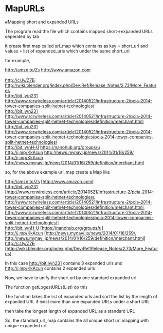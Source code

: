 # MapURLs
#Mapping short and expanded URLs


The program read the file which contains mapped short->expanded URLs seperated by tab

it create first map called url_map which contains 
as key = short_url  and values = list of expanded_urls which under the same short_url

for example,

http://amzn.to/Zs	http://www.amazon.com<br />  
http://cl.ly/Z7Ej	http://wiki.blender.org/index.php/Dev:Ref/Release_Notes/2.73/More_Features<br />
http://bit.ly/n231	http://www.rcrwireless.com/article/20140521/infrastructure-2/pcia-2014-tower-companies-split-hetnet-technologies/<br />
http://bit.ly/n231	http://www.rcrwireless.com/article/20140521/infrastructure-2/pcia-2014-tower-companies-split-hetnet-technologies/definition/merchant.html<br />
http://bit.ly/n231	http://www.rcrwireless.com/article/20140521/infrastructure-2/pcia-2014-tower-companies-split-hetnet-technologies/pcia-2014-tower-companies-split-hetnet-technologies/<br />
http://bit.ly/nH-U	https://nanohub.org/groups/u<br />
http://j.mp/KkAcun	http://news.mynavi.jp/news/2014/01/16/259/<br />
http://j.mp/KkAcun	http://news.mynavi.jp/news/2014/01/16/259/definition/merchant.html<br />

so, for the above example
url_map create a Map like

http://amzn.to/Zs	[http://www.amazon.com]<br />
http://bit.ly/n231	[http://www.rcrwireless.com/article/20140521/infrastructure-2/pcia-2014-tower-companies-split-hetnet-technologies/, http://www.rcrwireless.com/article/20140521/infrastructure-2/pcia-2014-tower-companies-split-hetnet-technologies/definition/merchant.html, http://www.rcrwireless.com/article/20140521/infrastructure-2/pcia-2014-tower-companies-split-hetnet-technologies/pcia-2014-tower-companies-split-hetnet-technologies/]<br />
http://bit.ly/nH-U	[https://nanohub.org/groups/u]<br />
http://j.mp/KkAcun	[http://news.mynavi.jp/news/2014/01/16/259/, http://news.mynavi.jp/news/2014/01/16/259/definition/merchant.html]<br />
http://cl.ly/Z7Ej	[http://wiki.blender.org/index.php/Dev:Ref/Release_Notes/2.73/More_Features]<br />

In this case http://bit.ly/n231 contains 3 expanded urls and http://j.mp/KkAcun contains 2 expanded urls <br />

Now, we have to unify the short url by one standard expanded url

The function getLogestURLs(List<String>) do this

The function takes the list of expanded urls and sort the list by the length of expanded URL if exist more than one expanded URLs under a short URL

then take the longest length of expanded URL as a standard URL

So, the standard_url_map contains the all unique short url mapping with unique expanded url






